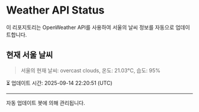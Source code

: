 
# Weather API Status

이 리포지토리는 OpenWeather API를 사용하여 서울의 날씨 정보를 자동으로 업데이트합니다.

## 현재 서울 날씨
> 서울의 현재 날씨: overcast clouds, 온도: 21.03°C, 습도: 95%

⏳ 업데이트 시간: 2025-09-14 22:20:51 (UTC)

---
자동 업데이트 봇에 의해 관리됩니다.
